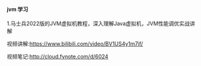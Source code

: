 #### jvm 学习

1.马士兵2022版的JVM虚拟机教程，深入理解Java虚拟机，JVM性能调优实战讲解

视频讲解:https://www.bilibili.com/video/BV1US4y1m7if/

视频笔记:http://cloud.fynote.com/d/6024



